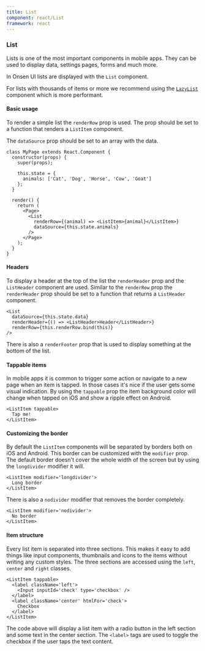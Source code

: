 ```yaml
---
title: List
component: react/List
framework: react
---
```


### List

Lists is one of the most important components in mobile apps. They can be used to display data, settings pages, forms and much more.

In Onsen UI lists are displayed with the `List` component.

For lists with thousands of items or more we recommend using the [`LazyList`](LazyList.html) component which is more performant.

#### Basic usage

To render a simple list the `renderRow` prop is used. The prop should be set to a function that renders a `ListItem` component.

The `dataSource` prop should be set to an array with the data.

```
class MyPage extends React.Component {
  constructor(props) {
    super(props);

    this.state = {
      animals: ['Cat', 'Dog', 'Horse', 'Cow', 'Goat']
    };
  }

  render() {
    return (
      <Page>
        <List
          renderRow={(animal) => <ListItem>{animal}</ListItem>}
          dataSource={this.state.animals}
        />
      </Page>
    );
  }
}
```

#### Headers

To display a header at the top of the list the `renderHeader` prop and the `ListHeader` component are used. Similar to the `renderRow` prop the `renderHeader` prop should be set to a function that returns a `ListHeader` component.

```
<List
  dataSource={this.state.data}
  renderHeader={() => <ListHeader>Header</ListHeader>}
  renderRow={this.renderRow.bind(this)}
/>
```

There is also a `renderFooter` prop that is used to display something at the bottom of the list.

#### Tappable items

In mobile apps it is common to trigger some action or navigate to a new page when an item is tapped. In those cases it's nice if the user gets some visual indication. By using the `tappable` prop the item background color will change when tapped on iOS and show a ripple effect on Android.

```
<ListItem tappable>
  Tap me!
</ListItem>
```

#### Customizing the border

By default the `ListItem` components will be separated by borders both on iOS and Android. This border can be customized with the `modifier` prop. The default border doesn't cover the whole width of the screen but by using the `longdivider` modifier it will.

```
<ListItem modifier='longdivider'>
  Long border
</ListItem>
```

There is also a `nodivider` modifier that removes the border completely.

```
<ListItem modifier='nodivider'>
  No border
</ListItem>
```

#### Item structure

Every list item is separated into three sections. This makes it easy to add things like input components, thumbnails and icons to the items without writing any custom styles. The three sections are accessed using the `left`, `center` and `right` classes.

```
<ListItem tappable>
  <label className='left'>
    <Input inputId='check' type='checkbox' />
  </label>
  <label className='center' htmlFor='check'>
    Checkbox
  </label>
</ListItem>
```

The code above will display a list item with a radio button in the left section and some text in the center section. The `<label>` tags are used to toggle the checkbox if the user taps the text content.
